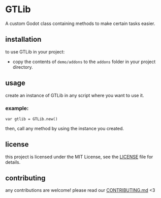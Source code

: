 # GTLib
A custom Godot class containing methods to make certain tasks easier.

## installation
to use GTLib in your project:
- copy the contents of `demo/addons` to the `addons` folder in your project directory.

## usage
create an instance of GTLib in any script where you want to use it.

### example:
```gdscript
var gtlib = GTLib.new()
```

then, call any method by using the instance you created.

## license
this project is licensed under the MIT License, see the [LICENSE](LICENSE) file for details.

## contributing
any contributions are welcome! please read our [CONTRIBUTING.md](CONTRIBUTING.md) <3

